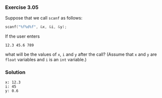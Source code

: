 ### Exercise 3.05
Suppose that we call `scanf` as follows:

```c
scanf("%f%d%f", &x, &i, &y);
```

If the user enters

```
12.3 45.6 789
```

what will be the values of `x`, `i` and `y` after the call? (Assume that `x` and
`y` are `float` variables and `i` is an `int` variable.)

### Solution
```
x: 12.3  
i: 45  
y: 0.6  
```

